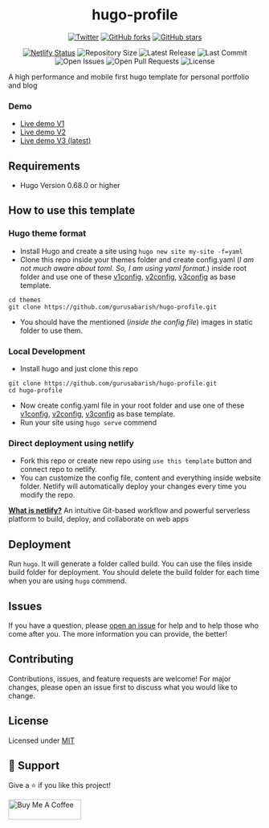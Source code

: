 <div align="center">
  
# hugo-profile 
 
[![Twitter](https://img.shields.io/twitter/url?label=Tweet&style=social&url=https%3A%2F%2Fgithub.com%2Fgurusabarish%2Fhugo-profile)](https://twitter.com/intent/tweet?text=Wow:&url=https%3A%2F%2Fgithub.com%2Fgurusabarish%2Fhugo-profile) [![GitHub forks](https://img.shields.io/github/forks/gurusabarish/hugo-profile?style=plastic)](https://github.com/gurusabarish/hugo-profile/network) [![GitHub stars](https://img.shields.io/github/stars/gurusabarish/hugo-profile?style=plastic)](https://github.com/gurusabarish/hugo-profile/stargazers)
  

[![Netlify Status](https://api.netlify.com/api/v1/badges/5c1dcb34-cada-4c80-82b7-cfdbdbd7c774/deploy-status)](https://app.netlify.com/sites/hugo-profile/deploys)
![Repository Size](https://img.shields.io/github/repo-size/gurusabarish/hugo-profile)
![Latest Release](https://img.shields.io/github/v/release/gurusabarish/hugo-profile?include_prereleases)
![Last Commit](https://img.shields.io/github/last-commit/gurusabarish/hugo-profile)
![Open Issues](https://img.shields.io/github/issues/gurusabarish/hugo-profile?color=important)
![Open Pull Requests](https://img.shields.io/github/issues-pr/gurusabarish/hugo-profile?color=yellowgreen)
![License](https://img.shields.io/github/license/gurusabarish/hugo-profile)


</div>

A high performance and mobile first hugo template for personal portfolio and blog
  

### Demo

 - [Live demo V1](https://v1.profile.gurusabarish.tech)
 - [Live demo V2](https://v2.profile.gurusabarish.tech) 
 - [Live demo V3 (latest)](https://profile.gurusabarish.tech) 

## Requirements

- Hugo Version 0.68.0 or higher

## How to use this template

### Hugo theme format
- Install Hugo and create a site using ```hugo new site my-site -f=yaml```
- Clone this repo inside your themes folder and create config.yaml (_I am not much aware about toml. So, I am using yaml format._) inside root folder and use one of these [v1config](https://github.com/gurusabarish/hugo-profile/blob/master/website/v1.yaml), [v2config](https://github.com/gurusabarish/hugo-profile/blob/master/website/v2.yaml), [v3config](https://github.com/gurusabarish/hugo-profile/blob/master/website/v3.yaml) as base template.
```
cd themes
git clone https://github.com/gurusabarish/hugo-profile.git
```
- You should have the mentioned (_inside the config file_) images in static folder to use them. 

### Local Development
- Install hugo and just clone this repo
``` 
git clone https://github.com/gurusabarish/hugo-profile.git
cd hugo-profile
```
- Now create config.yaml file in your root folder and use one of these [v1config](https://github.com/gurusabarish/hugo-profile/blob/master/website/v1.yaml), [v2config](https://github.com/gurusabarish/hugo-profile/blob/master/website/v2.yaml), [v3config](https://github.com/gurusabarish/hugo-profile/blob/master/website/v3.yaml) as base template.
- Run your site using `hugo serve` commend


### Direct deployment using netlify
- Fork this repo or create new repo using `use this template` button and connect repo to netlify.
- You can customize the config file, content and everything inside website folder. Netlify will automatically deploy your changes every time you modify the repo.

**[What is netlify?](https://www.netlify.com/about/)**  An intuitive Git-based workflow and powerful serverless platform to build, deploy, and collaborate on web apps  

## Deployment
Run ```hugo```. It will generate a folder called build. You can use the files inside build folder for deployment. You should delete the build folder for each time when you are using ```hugo``` commend.


## Issues

If you have a question, please [open an issue](https://github.com/gurusabarish/hugo-profile/issues) for help and to help those who come after you. The more information you can provide, the better!

## Contributing

Contributions, issues, and feature requests are welcome! For major changes, please open an issue first to discuss what you would like to change.

## License

Licensed under [MIT](LICENSE)

## 🤝 Support

Give a ⭐️ if you like this project!

<a href="https://www.buymeacoffee.com/gurusabarish" target="_blank" rel="noopener"><img src="https://cdn.buymeacoffee.com/buttons/v2/default-yellow.png" height="40" width="145" alt="Buy Me A Coffee"></a>
